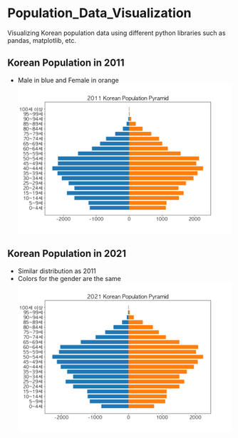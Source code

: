 # Population_Data_Visualization

Visualizing Korean population data using different python libraries such as pandas, matplotlib, etc.

## Korean Population in 2011

-   Male in blue and Female in orange
    <img src='2011_KOpopulation.png'>

## Korean Population in 2021

-   Similar distribution as 2011
-   Colors for the gender are the same
    <img src='2021_KOpopulation.png'>
